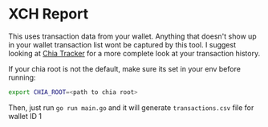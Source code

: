 # XCH Report

This uses transaction data from your wallet. Anything that doesn't show up in your wallet transaction list wont be captured by this tool. I suggest looking at [Chia Tracker](https://chiatracker.com) for a more complete look at your transaction history.

If your chia root is not the default, make sure its set in your env before running:

```bash
export CHIA_ROOT=<path to chia root>
```

Then, just run `go run main.go` and it will generate `transactions.csv` file for wallet ID 1
